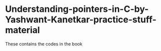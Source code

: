 # Understanding-pointers-in-C-by-Yashwant-Kanetkar-practice-stuff-material
These contains the codes in the book
